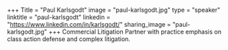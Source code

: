 +++
Title = "Paul Karlsgodt"
image = "paul-karlsgodt.jpg"
type = "speaker"
linktitle = "paul-karlsgodt"
linkedin = "https://www.linkedin.com/in/karlsgodt/"
sharing_image = "paul-karlsgodt.jpg"
+++
Commercial Litigation Partner with practice emphasis on class action defense and complex litigation.